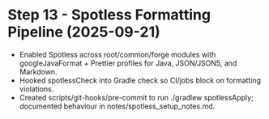 # Step 13 - Spotless Formatting Pipeline (2025-09-21)

- Enabled Spotless across root/common/forge modules with googleJavaFormat + Prettier profiles for Java, JSON/JSON5, and Markdown.
- Hooked spotlessCheck into Gradle check so CI/jobs block on formatting violations.
- Created scripts/git-hooks/pre-commit to run ./gradlew spotlessApply; documented behaviour in notes/spotless_setup_notes.md.
